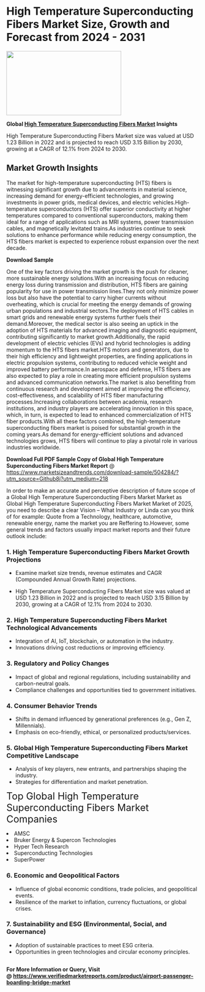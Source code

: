 <H1>High Temperature Superconducting Fibers Market Size, Growth and Forecast from 2024 - 2031</H1><img class="aligncenter size-medium wp-image-584254" src="https://thirdeyenews.in/wp-content/uploads/2024/09/Global-Market-Research-300x168.jpeg" alt="" width="300" height="168" /><p><strong>Global&nbsp;<a href="https://www.marketsizeandtrends.com/download-sample/504284/?utm_source=Github8j?utm_medium=218">High Temperature Superconducting Fibers Market</a> Insights</strong></p><p>High Temperature Superconducting Fibers Market size was valued at USD 1.23 Billion in 2022 and is projected to reach USD 3.15 Billion by 2030, growing at a CAGR of 12.1% from 2024 to 2030.</p><p><h2>Market Growth Insights</h2> <p>The market for high-temperature superconducting (HTS) fibers is witnessing significant growth due to advancements in material science, increasing demand for energy-efficient technologies, and growing investments in power grids, medical devices, and electric vehicles.High-temperature superconductors (HTS) offer superior conductivity at higher temperatures compared to conventional superconductors, making them ideal for a range of applications such as MRI systems, power transmission cables, and magnetically levitated trains.As industries continue to seek solutions to enhance performance while reducing energy consumption, the HTS fibers market is expected to experience robust expansion over the next decade.</p> <p><strong>Download Sample</strong></p> <p>One of the key factors driving the market growth is the push for cleaner, more sustainable energy solutions.With an increasing focus on reducing energy loss during transmission and distribution, HTS fibers are gaining popularity for use in power transmission lines.They not only minimize power loss but also have the potential to carry higher currents without overheating, which is crucial for meeting the energy demands of growing urban populations and industrial sectors.The deployment of HTS cables in smart grids and renewable energy systems further fuels their demand.Moreover, the medical sector is also seeing an uptick in the adoption of HTS materials for advanced imaging and diagnostic equipment, contributing significantly to market growth.Additionally, the rapid development of electric vehicles (EVs) and hybrid technologies is adding momentum to the HTS fibers market.HTS motors and generators, due to their high efficiency and lightweight properties, are finding applications in electric propulsion systems, contributing to reduced vehicle weight and improved battery performance.In aerospace and defense, HTS fibers are also expected to play a role in creating more efficient propulsion systems and advanced communication networks.The market is also benefiting from continuous research and development aimed at improving the efficiency, cost-effectiveness, and scalability of HTS fiber manufacturing processes.Increasing collaborations between academia, research institutions, and industry players are accelerating innovation in this space, which, in turn, is expected to lead to enhanced commercialization of HTS fiber products.With all these factors combined, the high-temperature superconducting fibers market is poised for substantial growth in the coming years.As demand for energy-efficient solutions and advanced technologies grows, HTS fibers will continue to play a pivotal role in various industries worldwide.</p> <p><span class=""><strong>Download Full PDF Sample Copy of Global High Temperature Superconducting Fibers Market Report</strong> @ <a href="https://www.marketsizeandtrends.com/download-sample/504284/?utm_source=Github8j?utm_medium=218" target="_blank">https://www.marketsizeandtrends.com/download-sample/504284/?utm_source=Github8j?utm_medium=218</a></span></p><p>In order to make an accurate and perceptive description of future scope of a Global&nbsp;High Temperature Superconducting Fibers Market Market as Global&nbsp;High Temperature Superconducting Fibers Market Market of 2025, you need to describe a clear Vision &ndash; What Industry or Linda can you think of for example: Quote from a Technology, healthcare, automotive, renewable energy, name the market you are Reffering to.However, some general trends and factors usually impact market reports and their future outlook include:</p><h3>1.&nbsp;<strong>High Temperature Superconducting Fibers Market Growth Projections</strong></h3><ul><li>Examine market size trends, revenue estimates and CAGR (Compounded Annual Growth Rate) projections.</li><li><p>High Temperature Superconducting Fibers Market size was valued at USD 1.23 Billion in 2022 and is projected to reach USD 3.15 Billion by 2030, growing at a CAGR of 12.1% from 2024 to 2030.</p></li></ul><h3>2.&nbsp;<strong>High Temperature Superconducting Fibers Market Technological Advancements</strong></h3><ul><li>Integration of AI, IoT, blockchain, or automation in the industry.</li><li>Innovations driving cost reductions or improving efficiency.</li></ul><h3>3.&nbsp;<strong>Regulatory and Policy Changes</strong></h3><ul><li>Impact of global and regional regulations, including sustainability and carbon-neutral goals.</li><li>Compliance challenges and opportunities tied to government initiatives.</li></ul><h3>4.&nbsp;<strong>Consumer Behavior Trends</strong></h3><ul><li>Shifts in demand influenced by generational preferences (e.g., Gen Z, Millennials).</li><li>Emphasis on eco-friendly, ethical, or personalized products/services.</li></ul><h3>5.&nbsp;<strong>Global High Temperature Superconducting Fibers Market Competitive Landscape</strong></h3><ul><li>Analysis of key players, new entrants, and partnerships shaping the industry.</li><li>Strategies for differentiation and market penetration.</li></ul><p data-pm-slice="1 1 []"><span style="color: inherit; font-family: inherit; font-size: 25px;">Top Global High Temperature Superconducting Fibers Market Companies</span></p><div class="" data-test-id=""><p><li>AMSC</li><li> Bruker Energy & Supercon Technologies</li><li> Hyper Tech Research</li><li> Superconducting Technologies</li><li> SuperPower</li></p></div><h3>6.&nbsp;<strong>Economic and Geopolitical Factors</strong></h3><ul><li>Influence of global economic conditions, trade policies, and geopolitical events.</li><li>Resilience of the market to inflation, currency fluctuations, or global crises.</li></ul><h3>7.&nbsp;<strong>Sustainability and ESG (Environmental, Social, and Governance)</strong></h3><ul><li>Adoption of sustainable practices to meet ESG criteria.</li><li>Opportunities in green technologies and circular economy principles.</li></ul><h2><strong style="font-size: 14px;">For More Information or Query, Visit @&nbsp;</strong><a style="background-color: #ffffff; font-size: 14px;" href="https://www.marketsizeandtrends.com/report/high-temperature-superconducting-fibers-market/" target="_blank">https://www.verifiedmarketreports.com/product/airport-passenger-boarding-bridge-market</a></h2>